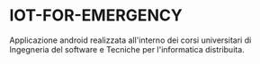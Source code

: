 # IOT-FOR-EMERGENCY

Applicazione android realizzata all'interno dei corsi universitari di Ingegneria del software e Tecniche per l'informatica distribuita.
